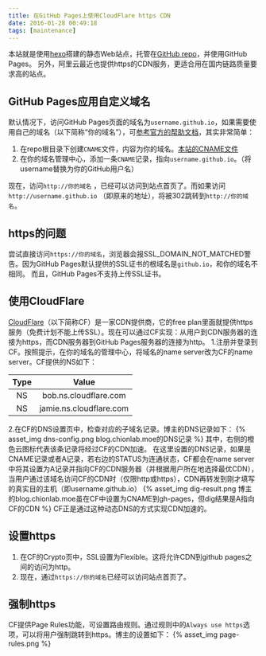 ```yaml
---
title: 在GitHub Pages上使用CloudFlare https CDN
date: 2016-01-28 00:49:18
tags: [maintenance]
---
```


本站就是使用[hexo](https://hexo.io)搭建的静态Web站点，托管在[GitHub repo](https://github.com/Chion82/Chion82.github.io)，并使用GitHub Pages。
另外，阿里云最近也提供https的CDN服务，更适合用在国内链路质量要求高的站点。

GitHub Pages应用自定义域名
------------------------
默认情况下，访问GitHub Pages页面的域名为`username.github.io`，如果需要使用自己的域名（以下简称“你的域名”），可[参考官方的帮助文档](https://help.github.com/articles/setting-up-a-custom-domain-with-github-pages/)，其实非常简单：
1. 在repo根目录下创建`CNAME`文件，内容为你的域名。[本站的CNAME文件](https://github.com/Chion82/Chion82.github.io/blob/master/CNAME)
2. 在你的域名管理中心，添加一条`CNAME`记录，指向`username.github.io`。（将username替换为你的GitHub用户名）

现在，访问`http://你的域名` ，已经可以访问到站点首页了。而如果访问`http://username.github.io` （即原来的地址），将被302跳转到`http://你的域名`。

https的问题
----------
尝试直接访问`https://你的域名`，浏览器会报SSL_DOMAIN_NOT_MATCHED警告。因为GitHub Pages默认提供的SSL证书的根域名是`github.io`，和你的域名不相同。
而且，GitHub Pages不支持上传SSL证书。

使用CloudFlare
-------------
[CloudFlare](https://www.cloudflare.com)（以下简称CF）是一家CDN提供商，它的free plan里面就提供https服务（免费计划不能上传SSL）。现在可以通过CF实现：从用户到CDN服务器的连接为https，而CDN服务器到GitHub Pages服务器的连接为http。
1.注册并登录到CF。按照提示，在你的域名的管理中心，将域名的name server改为CF的name server。CF提供的NS如下：

|Type|Value                  |
|:--:|:---------------------:|
|NS  |bob.ns.cloudflare.com  |
|NS  |jamie.ns.cloudflare.com|

2.在CF的DNS设置页中，检查对应的子域名记录。博主的DNS记录如下：
  {% asset_img dns-config.png blog.chionlab.moe的DNS记录 %}
  其中，右侧的橙色云图标代表该条记录将经过CF的CDN加速。
  在这里设置的DNS记录，如果是CNAME记录或者A记录，若右边的STATUS为连通状态，CF都会在name server中将其设置为A记录并指向CF的CDN服务器（并根据用户所在地选择最优CDN），当用户通过该域名访问CF的CDN时（仅限http或https），CDN再转发到刚才填写的真实目的主机（即username.github.io）
  {% asset_img dig-result.png 博主的blog.chionlab.moe虽在CF中设置为CNAME到gh-pages，但dig结果是A指向CF的CDN %}
  CF正是通过这种动态DNS的方式实现CDN加速的。

设置https
--------
1. 在CF的Crypto页中，SSL设置为Flexible。这将允许CDN到github pages之间的访问为http。
2. 现在，通过`https://你的域名`已经可以访问站点首页了。

强制https
--------
CF提供Page Rules功能，可设置路由规则。通过规则中的`Always use https`选项，可以将用户强制跳转到https。博主的设置如下：
{% asset_img page-rules.png %}

